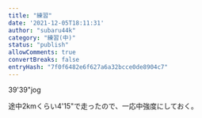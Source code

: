 ```yaml
---
title: "練習"
date: '2021-12-05T18:11:31'
author: "subaru44k"
category: "練習(中)"
status: "publish"
allowComments: true
convertBreaks: false
entryHash: "7f0f6482e6f627a6a32bcce0de8904c7"
---
```

39'39"jog

途中2kmくらい4'15"で走ったので、一応中強度にしておく。
